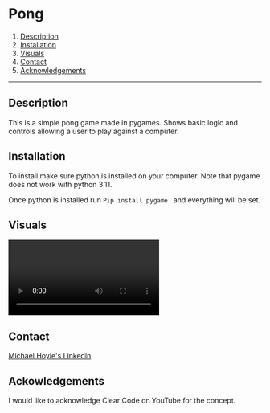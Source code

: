 # Pong

1. [Description](#description)
2. [Installation](#installation)
3. [Visuals](#visuals)
4. [Contact](#contact)
5. [Acknowledgements](#acknowledgements)

---
## Description
This is a simple pong game made in pygames. Shows basic logic and controls allowing a user to play against a computer. 

## Installation 
To install make sure python is installed on your computer. Note that pygame does not work with python 3.11. 

Once python is installed run ```Pip install pygame ``` and everything will be set.

## Visuals

![Pong Game](/visuals/pong.mp4)

## Contact
[Michael Hoyle's Linkedin](https://www.linkedin.com/in/michael-hoyle-523143226/)

## Ackowledgements
I would like to acknowledge Clear Code on YouTube for the concept.